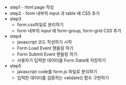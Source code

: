 * step1 - html page 작성
* step2 - form 내부의 input 과 table 에 CSS 추가
* step3
    - form.css파일로 분리하기
    - form 내부의 input 에 form-group, form-grid CSS 추가
* step4
    - javascript 코드 작성하기 시작
    - Form Load Event 핸들링 하기
    - Form  Submit Event 핸들링 하기
    - 사용자가 입력한 데이터를 Form Data에 저장하기
* step5
    - javascript code를 form.js 파일로 분리하기
    - 입력한 데이터를 검증하는 validate() 함수 구현하기